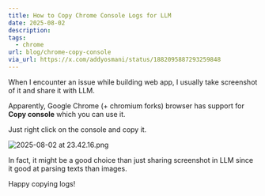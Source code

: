```yaml
---
title: How to Copy Chrome Console Logs for LLM
date: 2025-08-02
description: 
tags:
  - chrome
url: blog/chrome-copy-console
via_url: https://x.com/addyosmani/status/1882095887293259848
---
```

When I encounter an issue while building web app, I usually take screenshot of it and share it with LLM.

Apparently, Google Chrome (+ chromium forks) browser has support for **Copy console** which you can use it.

Just right click on the console and copy it.

![2025-08-02 at 23.42.16.png](/images/2025-08-02-at-23.42.16.png)

In fact, it might be a good choice than just sharing screenshot in LLM since it good at parsing texts than images.

Happy copying logs!